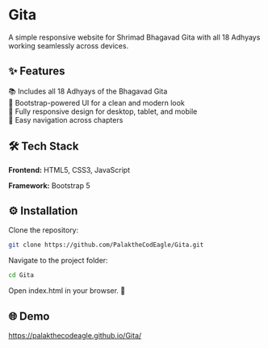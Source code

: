 
# Gita

A simple responsive website for Shrimad Bhagavad Gita with all 18 Adhyays working seamlessly across devices.



## ✨ Features

📚 Includes all 18 Adhyays of the Bhagavad Gita\
🎨 Bootstrap-powered UI for a clean and modern look\
📱 Fully responsive design for desktop, tablet, and mobile\
🔎 Easy navigation across chapters
## 🛠 Tech Stack

**Frontend:** HTML5, CSS3, JavaScript

**Framework:** Bootstrap 5
## ⚙️ Installation

Clone the repository:

```bash
git clone https://github.com/PalaktheCodEagle/Gita.git
```

Navigate to the project folder:
```bash
cd Gita
```
Open index.html in your browser. 🎉

    
## 🌐 Demo

https://palakthecodeagle.github.io/Gita/

